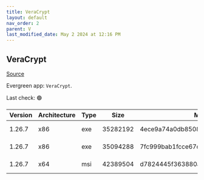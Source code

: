 ```yaml
---
title: VeraCrypt
layout: default
nav_order: 2
parent: V
last_modified_date: May 2 2024 at 12:16 PM
---
```


## VeraCrypt

[Source](https://www.veracrypt.fr/en/Home.html)

Evergreen app: `VeraCrypt`. 

Last check: 🟢

| Version | Architecture | Type | Size     | Md5                              | URI                                                                                                                                                                                                                                                                                          |
| ------- | ------------ | ---- | -------- | -------------------------------- | -------------------------------------------------------------------------------------------------------------------------------------------------------------------------------------------------------------------------------------------------------------------------------------------- |
| 1.26.7  | x86          | exe  | 35282192 | 4ece9a74a0db8508bb1d5dd60a977150 | [https://sourceforge.net/projects/veracrypt/files/VeraCrypt%201.26.7/Windows/VeraCrypt%20Setup%201.26.7.exe/VeraCrypt%20Setup%201.26.7.exe](https://sourceforge.net/projects/veracrypt/files/VeraCrypt%201.26.7/Windows/VeraCrypt%20Setup%201.26.7.exe/VeraCrypt%20Setup%201.26.7.exe)       |
| 1.26.7  | x86          | exe  | 35094288 | 7fc999bab1fcce67d33e6f3e34e5ebce | [https://sourceforge.net/projects/veracrypt/files/VeraCrypt%201.26.7/Windows/VeraCrypt%20Setup%201.26.7.exe/VeraCrypt%20Portable%201.26.7.exe](https://sourceforge.net/projects/veracrypt/files/VeraCrypt%201.26.7/Windows/VeraCrypt%20Setup%201.26.7.exe/VeraCrypt%20Portable%201.26.7.exe) |
| 1.26.7  | x64          | msi  | 42389504 | d7824445f363880a0a452a8dc08b6f15 | [https://sourceforge.net/projects/veracrypt/files/VeraCrypt%201.26.7/Windows/VeraCrypt%20Setup%201.26.7.exe/VeraCrypt_Setup_x64_1.26.7.msi](https://sourceforge.net/projects/veracrypt/files/VeraCrypt%201.26.7/Windows/VeraCrypt%20Setup%201.26.7.exe/VeraCrypt_Setup_x64_1.26.7.msi)       |
